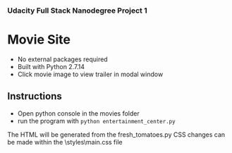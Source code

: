 ### Udacity Full Stack Nanodegree Project 1
# Movie Site

- No external packages required
- Built with Python 2.7.14
- Click movie image to view trailer in modal window

## Instructions

- Open python console in the movies folder
- run the program with
`python entertainment_center.py`

The HTML will be generated from the fresh_tomatoes.py
CSS changes can be made within the \styles\main.css file
